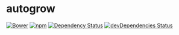 # autogrow
[![Bower](https://img.shields.io/bower/v/ui-autogrow.svg)]()
[![npm](https://img.shields.io/npm/v/ui-autogrow.svg)](https://www.npmjs.com/package/ui-autogrow)
[![Dependency Status](https://img.shields.io/david/yivo/ui-autogrow.svg)](https://david-dm.org/yivo/ui-autogrow)
[![devDependencies Status](https://img.shields.io/david/dev/yivo/ui-autogrow.svg)](https://david-dm.org/yivo/ui-autogrow?type=dev)
